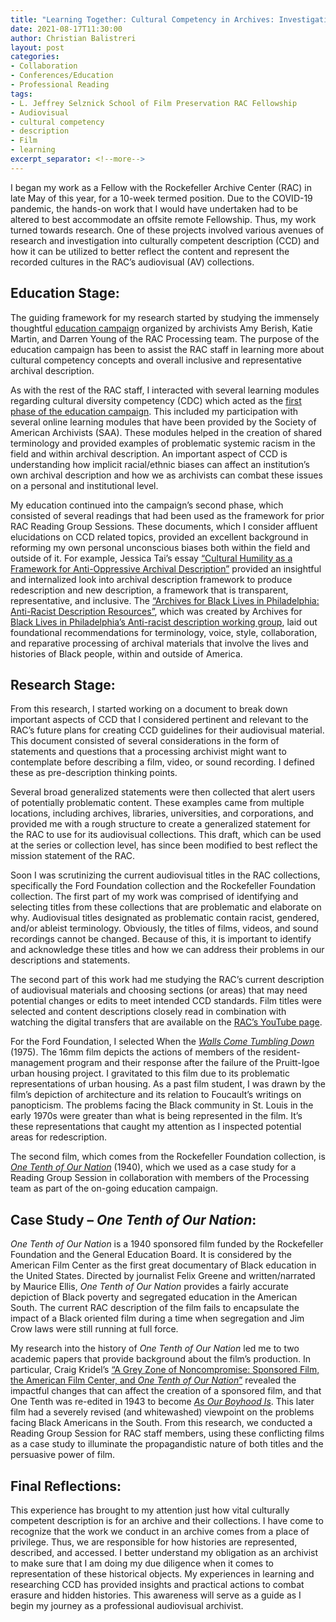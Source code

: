 ```yaml
---
title: "Learning Together: Cultural Competency in Archives: Investigating Archival Description for Audiovisual Materials"
date: 2021-08-17T11:30:00
author: Christian Balistreri
layout: post
categories:
- Collaboration
- Conferences/Education
- Professional Reading
tags:
- L. Jeffrey Selznick School of Film Preservation RAC Fellowship
- Audiovisual
- cultural competency
- description
- Film
- learning
excerpt_separator: <!--more-->
---
```

I began my work as a Fellow with the Rockefeller Archive Center (RAC) in late May of this year, for a 10-week termed position. Due to the COVID-19 pandemic, the hands-on work that I would have undertaken had to be altered to best accommodate an offsite remote Fellowship. Thus, my work turned towards research. One of these projects involved various avenues of research and investigation into culturally competent description (CCD) and how it can be utilized to better reflect the content and represent the recorded cultures in the RAC’s audiovisual (AV) collections. 
<!--more-->

## Education Stage: 

The guiding framework for my research started by studying the immensely thoughtful [education campaign](https://blog.rockarch.org/cultural-competency-in-archives-planning-an-education-campaign) organized by archivists Amy Berish, Katie Martin, and Darren Young of the RAC Processing team. The purpose of the education campaign has been to assist the RAC staff in learning more about cultural competency concepts and overall inclusive and representative archival description.

As with the rest of the RAC staff, I interacted with several learning modules regarding cultural diversity competency (CDC) which acted as the [first phase of the education campaign](https://blog.rockarch.org/cultural-competency-in-archives-phase-one-of-the-education-campaign). This included my participation with several online learning modules that have been provided by the Society of American Archivists (SAA). These modules helped in the creation of shared terminology and provided examples of problematic systemic racism in the field and within archival description. An important aspect of CCD is understanding how implicit racial/ethnic biases can affect an institution’s own archival description and how we as archivists can combat these issues on a personal and institutional level. 

My education continued into the campaign’s second phase, which consisted of several readings that had been used as the framework for prior RAC Reading Group Sessions. These documents, which I consider affluent elucidations on CCD related topics, provided an excellent background in reforming my own personal unconscious biases both within the field and outside of it. For example, Jessica Tai’s essay [“Cultural Humility as a Framework for Anti-Oppressive Archival Description”](https://journals.litwinbooks.com/index.php/jclis/article/view/120) provided an insightful and internalized look into archival description framework to produce redescription and new description, a framework that is transparent, representative, and inclusive. The [“Archives for Black Lives in Philadelphia: Anti-Racist Description Resources”](https://archivesforblacklives.files.wordpress.com/2019/10/ardr_final.pdf), which was created by Archives for [Black Lives in Philadelphia’s Anti-racist description working group](https://archivesforblacklives.wordpress.com/), laid out foundational recommendations for terminology, voice, style, collaboration, and reparative processing of archival materials that involve the lives and histories of Black people, within and outside of America.

## Research Stage: 

From this research, I started working on a document to break down important aspects of CCD that I considered pertinent and relevant to the RAC’s future plans for creating CCD guidelines for their audiovisual material. This document consisted of several considerations in the form of statements and questions that a processing archivist might want to contemplate before describing a film, video, or sound recording. I defined these as pre-description thinking points. 

Several broad generalized statements were then collected that alert users of potentially problematic content. These examples came from multiple locations, including archives, libraries, universities, and corporations, and provided me with a rough structure to create a generalized statement for the RAC to use for its audiovisual collections. This draft, which can be used at the series or collection level, has since been modified to best reflect the mission statement of the RAC. 

Soon I was scrutinizing the current audiovisual titles in the RAC collections, specifically the Ford Foundation collection and the Rockefeller Foundation collection. The first part of my work was comprised of identifying and selecting titles from these collections that are problematic and elaborate on why. Audiovisual titles designated as problematic contain racist, gendered, and/or ableist terminology. Obviously, the titles of films, videos, and sound recordings cannot be changed. Because of this, it is important to identify and acknowledge these titles and how we can address their problems in our descriptions and statements. 

The second part of this work had me studying the RAC’s current description of audiovisual materials and choosing sections (or areas) that may need potential changes or edits to meet intended CCD standards. Film titles were selected and content descriptions closely read in combination with watching the digital transfers that are available on the [RAC’s YouTube page](https://www.youtube.com/user/RockefellerArchive). 

For the Ford Foundation, I selected When the [*Walls Come Tumbling Down*](https://www.youtube.com/watch?v=nObz5EiyEdA&list=PL5KSvh0W2h9aQR9_bubIUnF-co51fmbu_&index=5) (1975). The 16mm film depicts the actions of members of the resident-management program and their response after the failure of the Pruitt-Igoe urban housing project. I gravitated to this film due to its problematic representations of urban housing. As a past film student, I was drawn by the film’s depiction of architecture and its relation to Foucault’s writings on panopticism. The problems facing the Black community in St. Louis in the early 1970s were greater than what is being represented in the film. It’s these representations that caught my attention as I inspected potential areas for redescription. 

The second film, which comes from the Rockefeller Foundation collection, is [*One Tenth of Our Nation*](https://www.youtube.com/watch?v=oKX9UzsWkqc&list=PL5KSvh0W2h9YyNGRjORMS1ywQBhB3bX7L&index=2) (1940), which we used as a case study for a Reading Group Session in collaboration with members of the Processing team as part of the on-going education campaign. 

## Case Study – *One Tenth of Our Nation*: 

*One Tenth of Our Nation* is a 1940 sponsored film funded by the Rockefeller Foundation and the General Education Board. It is considered by the American Film Center as the first great documentary of Black education in the United States. Directed by journalist Felix Greene and written/narrated by Maurice Ellis, *One Tenth of Our Nation* provides a fairly accurate depiction of Black poverty and segregated education in the American South. The current RAC description of the film fails to encapsulate the impact of a Black oriented film during a time when segregation and Jim Crow laws were still running at full force. 

My research into the history of *One Tenth of Our Nation* led me to two academic papers that provide background about the film’s production. In particular, Craig Kridel’s [“A Grey Zone of Noncompromise: Sponsored Film, the American Film Center, and *One Tenth of Our Nation*”](https://www.jstor.org/stable/10.2979/filmhistory.31.3.05) revealed the impactful changes that can affect the creation of a sponsored film, and that One Tenth was re-edited in 1943 to become [*As Our Boyhood Is*](https://www.youtube.com/watch?v=JzhApvrlvdU). This later film had a severely revised (and whitewashed) viewpoint on the problems facing Black Americans in the South. From this research, we conducted a Reading Group Session for RAC staff members, using these conflicting films as a case study to illuminate the propagandistic nature of both titles and the persuasive power of film.

## Final Reflections: 

This experience has brought to my attention just how vital culturally competent description is for an archive and their collections. I have come to recognize that the work we conduct in an archive comes from a place of privilege. Thus, we are responsible for how histories are represented, described, and accessed. I better understand my obligation as an archivist to make sure that I am doing my due diligence when it comes to representation of these historical objects. My experiences in learning and researching CCD has provided insights and practical actions to combat erasure and hidden histories. This awareness will serve as a guide as I begin my journey as a professional audiovisual archivist.
